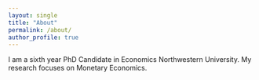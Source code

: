 ```yaml
---
layout: single
title: "About"
permalink: /about/
author_profile: true
---
```


I am a sixth year PhD Candidate in Economics Northwestern University. My research focuses on Monetary Economics.
